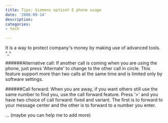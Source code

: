 ```yaml
---
title: Tips: Siemens optiset E phone usage
date: '2006-09-14'
description:
categories:
- tech

---
```

It is a way to protect company's money by making use of advanced tools. ^_^

######Alternative call:
If another call is coming when you are using the phone, just press 'Alternate' to change to the other call in circle. This feature support more than two calls at the same time and is limited only by software settings.

######Call forward:
When you are away, if you want others still use the same number to find you, use the call forward feature. Press '>' and you have two choice of call forward: fixed and variant. The first is to forward to your message center and the other is to forward to a number you enter.

... (maybe you can help me to add more)